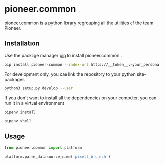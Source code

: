 # pioneer.common

pioneer.common is a python library regrouping all the utilities of the team Pioneer.

## Installation

Use the package manager [pip](https://__token__:<your_personal_token>@svleddar-gitlab.leddartech.local/api/v4/projects/481/packages/pypi/simple) to install pioneer.common .

```bash
pip install pioneer-common --index-url https://__token__:<your_personal_token>@svleddar-gitlab.leddartech.local/api/v4/projects/481/packages/pypi/simple --trusted-host svleddar-gitlab.leddartech.local
```

For development only, you can link the repository to your python site-packages
```bash
python3 setup.py develop --user
```

If you don't want to install all the dependencies on your computer, you can run it in a virtual environment
```bash
pipenv install

pipenv shell
```

## Usage

```python
from pioneer.common import platform

platform.parse_datasource_name('pixell_bfc_ech')
```

